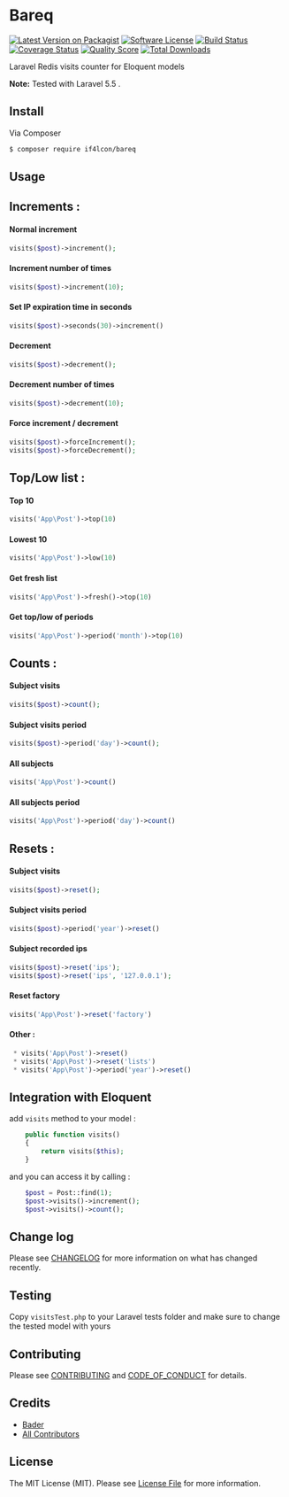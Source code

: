 # Bareq

[![Latest Version on Packagist][ico-version]][link-packagist]
[![Software License][ico-license]](LICENSE.md)
[![Build Status][ico-travis]][link-travis]
[![Coverage Status][ico-scrutinizer]][link-scrutinizer]
[![Quality Score][ico-code-quality]][link-code-quality]
[![Total Downloads][ico-downloads]][link-downloads]

Laravel Redis visits counter for Eloquent models 

**Note:** Tested with Laravel 5.5 . 

## Install

Via Composer

``` bash
$ composer require if4lcon/bareq
```

## Usage

## Increments :

#### Normal increment
``` php
visits($post)->increment();
```

#### Increment number of times
``` php
visits($post)->increment(10);
```

#### Set IP expiration time in seconds
``` php
visits($post)->seconds(30)->increment()
```

#### Decrement 
``` php
visits($post)->decrement();
```

#### Decrement number of times
``` php
visits($post)->decrement(10);
```

#### Force increment / decrement 
``` php
visits($post)->forceIncrement();
visits($post)->forceDecrement();
```
## Top/Low list :

#### Top 10
``` php
visits('App\Post')->top(10)
```

#### Lowest 10
``` php
visits('App\Post')->low(10)
```

#### Get fresh list
``` php
visits('App\Post')->fresh()->top(10)
```

#### Get top/low of periods
``` php
visits('App\Post')->period('month')->top(10)
```

## Counts :

#### Subject visits
``` php
visits($post)->count();
```

#### Subject visits period
``` php
visits($post)->period('day')->count();
```

#### All subjects
``` php
visits('App\Post')->count()
```

#### All subjects period
``` php
visits('App\Post')->period('day')->count()
```

## Resets :

#### Subject visits
``` php
visits($post)->reset();
```

#### Subject visits period
``` php
visits($post)->period('year')->reset()
```

#### Subject recorded ips
``` php
visits($post)->reset('ips');
visits($post)->reset('ips', '127.0.0.1');
```

#### Reset factory
``` php
visits('App\Post')->reset('factory')
```

#### Other :
``` php
 * visits('App\Post')->reset()
 * visits('App\Post')->reset('lists')
 * visits('App\Post')->period('year')->reset() 
```

## Integration with Eloquent

add ``visits`` method to your model :

```php
    public function visits()
    {
        return visits($this);
    }
```

and you can access it by calling :

```php
    $post = Post::find(1);
    $post->visits()->increment();
    $post->visits()->count();
```


## Change log

Please see [CHANGELOG](CHANGELOG.md) for more information on what has changed recently.

## Testing

Copy `` visitsTest.php `` to your Laravel tests folder and make sure to change the tested model with yours

## Contributing

Please see [CONTRIBUTING](CONTRIBUTING.md) and [CODE_OF_CONDUCT](CODE_OF_CONDUCT.md) for details.

## Credits

- [Bader][link-author]
- [All Contributors][link-contributors]

## License

The MIT License (MIT). Please see [License File](LICENSE.md) for more information.

[ico-version]: https://img.shields.io/packagist/v/if4lcon/Bareq.svg?style=flat-square
[ico-license]: https://img.shields.io/badge/license-MIT-brightgreen.svg?style=flat-square
[ico-travis]: https://img.shields.io/travis/if4lcon/Bareq/master.svg?style=flat-square
[ico-scrutinizer]: https://img.shields.io/scrutinizer/coverage/g/if4lcon/Bareq.svg?style=flat-square
[ico-code-quality]: https://img.shields.io/scrutinizer/g/if4lcon/Bareq.svg?style=flat-square
[ico-downloads]: https://img.shields.io/packagist/dt/if4lcon/Bareq.svg?style=flat-square

[link-packagist]: https://packagist.org/packages/if4lcon/Bareq
[link-travis]: https://travis-ci.org/if4lcon/Bareq
[link-scrutinizer]: https://scrutinizer-ci.com/g/if4lcon/Bareq/code-structure
[link-code-quality]: https://scrutinizer-ci.com/g/if4lcon/Bareq
[link-downloads]: https://packagist.org/packages/if4lcon/Bareq
[link-author]: https://github.com/if4lcon
[link-contributors]: ../../contributors
